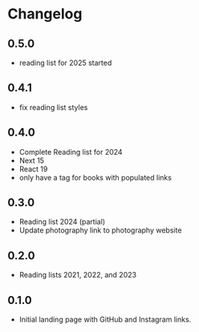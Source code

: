# Changelog

## 0.5.0

- reading list for 2025 started

## 0.4.1

- fix reading list styles

## 0.4.0

- Complete Reading list for 2024
- Next 15
- React 19
- only have a tag for books with populated links

## 0.3.0

- Reading list 2024 (partial)
- Update photography link to photography website

## 0.2.0

- Reading lists 2021, 2022, and 2023

## 0.1.0

- Initial landing page with GitHub and Instagram links.

